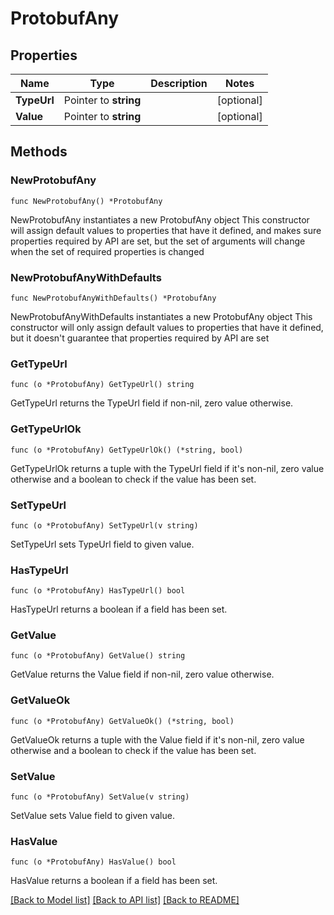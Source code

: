 # ProtobufAny

## Properties

Name | Type | Description | Notes
------------ | ------------- | ------------- | -------------
**TypeUrl** | Pointer to **string** |  | [optional] 
**Value** | Pointer to **string** |  | [optional] 

## Methods

### NewProtobufAny

`func NewProtobufAny() *ProtobufAny`

NewProtobufAny instantiates a new ProtobufAny object
This constructor will assign default values to properties that have it defined,
and makes sure properties required by API are set, but the set of arguments
will change when the set of required properties is changed

### NewProtobufAnyWithDefaults

`func NewProtobufAnyWithDefaults() *ProtobufAny`

NewProtobufAnyWithDefaults instantiates a new ProtobufAny object
This constructor will only assign default values to properties that have it defined,
but it doesn't guarantee that properties required by API are set

### GetTypeUrl

`func (o *ProtobufAny) GetTypeUrl() string`

GetTypeUrl returns the TypeUrl field if non-nil, zero value otherwise.

### GetTypeUrlOk

`func (o *ProtobufAny) GetTypeUrlOk() (*string, bool)`

GetTypeUrlOk returns a tuple with the TypeUrl field if it's non-nil, zero value otherwise
and a boolean to check if the value has been set.

### SetTypeUrl

`func (o *ProtobufAny) SetTypeUrl(v string)`

SetTypeUrl sets TypeUrl field to given value.

### HasTypeUrl

`func (o *ProtobufAny) HasTypeUrl() bool`

HasTypeUrl returns a boolean if a field has been set.

### GetValue

`func (o *ProtobufAny) GetValue() string`

GetValue returns the Value field if non-nil, zero value otherwise.

### GetValueOk

`func (o *ProtobufAny) GetValueOk() (*string, bool)`

GetValueOk returns a tuple with the Value field if it's non-nil, zero value otherwise
and a boolean to check if the value has been set.

### SetValue

`func (o *ProtobufAny) SetValue(v string)`

SetValue sets Value field to given value.

### HasValue

`func (o *ProtobufAny) HasValue() bool`

HasValue returns a boolean if a field has been set.


[[Back to Model list]](../README.md#documentation-for-models) [[Back to API list]](../README.md#documentation-for-api-endpoints) [[Back to README]](../README.md)


